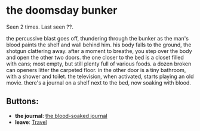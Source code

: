 # the doomsday bunker

Seen 2 times. Last seen ??.

the percussive blast goes off, thundering through the bunker as the man's blood paints the shelf and wall behind him. his body falls to the ground, the shotgun clattering away. after a moment to breathe, you step over the body and open the other two doors. the one closer to the bed is a closet filled with cans; most empty, but still plenty full of various foods. a dozen broken can openers litter the carpeted floor. in the other door is a tiny bathroom, with a shower and toilet. the television, when activated, starts playing an old movie. there's a journal on a shelf next to the bed, now soaking with blood.

## Buttons:

- **the journal**: [the blood-soaked journal](the-blood-soaked-journal-Ne415o3.md)
- **leave**: [Travel](Travel-travel.md)
